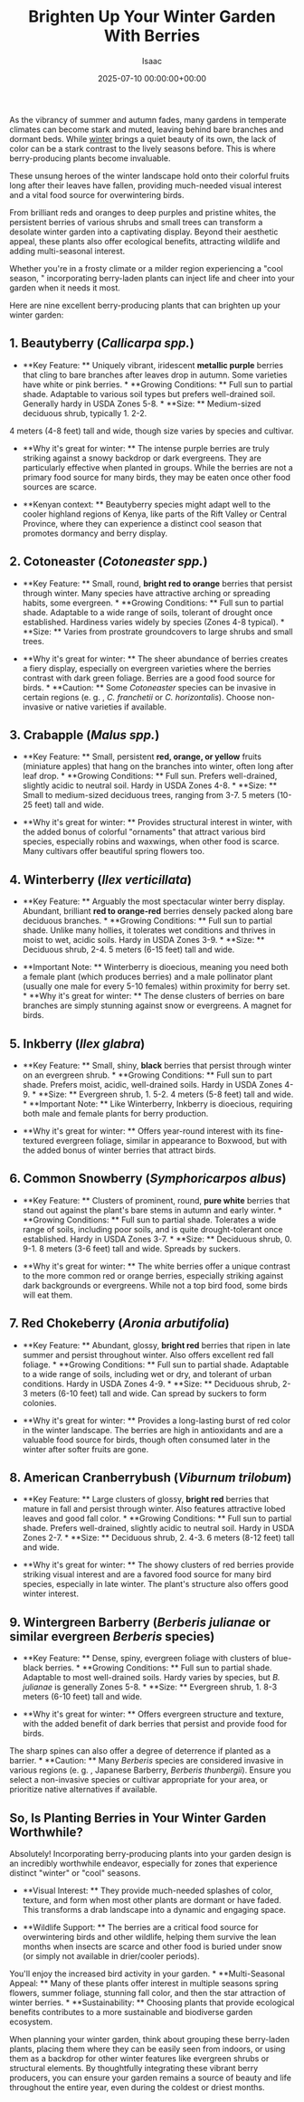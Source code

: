 ﻿---
title: Brighten Up Your Winter Garden With Berries
description: As the vibrancy of summer and autumn fades, many gardens in temperate climates can become stark and muted, leaving behind bare branches and dormant beds.
slug: /brighten-up-your-winter-garden-with-berries/
date: 2025-07-10 00:00:00+00:00
lastmod: 2025-07-10 00:00:00+03:00
author: Isaac
categories:
- Guides
- Gardening
tags:
- guides
- brighten
- winter
layout: post
---

As the vibrancy of summer and autumn fades, many gardens in temperate climates can become stark and muted, leaving behind bare branches and dormant beds. While [winter](https://pestpolicy.com/10-winter-landscaping-ideas-to-spruce-up-your-outdoor-space/) brings a quiet beauty of its own, the lack of color can be a stark contrast to the lively seasons before. This is where berry-producing plants become invaluable.

These unsung heroes of the winter landscape hold onto their colorful fruits long after their leaves have fallen, providing much-needed visual interest and a vital food source for overwintering birds.

From brilliant reds and oranges to deep purples and pristine whites, the persistent berries of various shrubs and small trees can transform a desolate winter garden into a captivating display. Beyond their aesthetic appeal, these plants also offer ecological benefits, attracting wildlife and adding multi-seasonal interest.

Whether you're in a frosty climate or a milder region experiencing a "cool season, " incorporating berry-laden plants can inject life and cheer into your garden when it needs it most.

Here are nine excellent berry-producing plants that can brighten up your winter garden:

##  1. Beautyberry (*Callicarpa spp.*)

* **Key Feature: ** Uniquely vibrant, iridescent **metallic purple** berries that cling to bare branches after leaves drop in autumn. Some varieties have white or pink berries. * **Growing Conditions: ** Full sun to partial shade. Adaptable to various soil types but prefers well-drained soil. Generally hardy in USDA Zones 5-8. * **Size: ** Medium-sized deciduous shrub, typically 1. 2-2.

4 meters (4-8 feet) tall and wide, though size varies by species and cultivar.

* **Why it's great for winter: ** The intense purple berries are truly striking against a snowy backdrop or dark evergreens. They are particularly effective when planted in groups. While the berries are not a primary food source for many birds, they may be eaten once other food sources are scarce.

* **Kenyan context: ** Beautyberry species might adapt well to the cooler highland regions of Kenya, like parts of the Rift Valley or Central Province, where they can experience a distinct cool season that promotes dormancy and berry display.

##  2. Cotoneaster (*Cotoneaster spp.*)

* **Key Feature: ** Small, round, **bright red to orange** berries that persist through winter. Many species have attractive arching or spreading habits, some evergreen. * **Growing Conditions: ** Full sun to partial shade. Adaptable to a wide range of soils, tolerant of drought once established. Hardiness varies widely by species (Zones 4-8 typical). * **Size: ** Varies from prostrate groundcovers to large shrubs and small trees.

* **Why it's great for winter: ** The sheer abundance of berries creates a fiery display, especially on evergreen varieties where the berries contrast with dark green foliage. Berries are a good food source for birds. * **Caution: ** Some *Cotoneaster* species can be invasive in certain regions (e. g. , *C. franchetii* or *C. horizontalis*). Choose non-invasive or native varieties if available.

##  3. Crabapple (*Malus spp.*)

* **Key Feature: ** Small, persistent **red, orange, or yellow** fruits (miniature apples) that hang on the branches into winter, often long after leaf drop. * **Growing Conditions: ** Full sun. Prefers well-drained, slightly acidic to neutral soil. Hardy in USDA Zones 4-8. * **Size: ** Small to medium-sized deciduous trees, ranging from 3-7. 5 meters (10-25 feet) tall and wide.

* **Why it's great for winter: ** Provides structural interest in winter, with the added bonus of colorful "ornaments" that attract various bird species, especially robins and waxwings, when other food is scarce. Many cultivars offer beautiful spring flowers too.

##  4. Winterberry (*Ilex verticillata*)

* **Key Feature: ** Arguably the most spectacular winter berry display. Abundant, brilliant **red to orange-red** berries densely packed along bare deciduous branches. * **Growing Conditions: ** Full sun to partial shade. Unlike many hollies, it tolerates wet conditions and thrives in moist to wet, acidic soils. Hardy in USDA Zones 3-9. * **Size: ** Deciduous shrub, 2-4. 5 meters (6-15 feet) tall and wide.

* **Important Note: ** Winterberry is dioecious, meaning you need both a female plant (which produces berries) and a male pollinator plant (usually one male for every 5-10 females) within proximity for berry set. * **Why it's great for winter: ** The dense clusters of berries on bare branches are simply stunning against snow or evergreens. A magnet for birds.

##  5. Inkberry (*Ilex glabra*)

* **Key Feature: ** Small, shiny, **black** berries that persist through winter on an evergreen shrub. * **Growing Conditions: ** Full sun to part shade. Prefers moist, acidic, well-drained soils. Hardy in USDA Zones 4-9. * **Size: ** Evergreen shrub, 1. 5-2. 4 meters (5-8 feet) tall and wide. * **Important Note: ** Like Winterberry, Inkberry is dioecious, requiring both male and female plants for berry production.

* **Why it's great for winter: ** Offers year-round interest with its fine-textured evergreen foliage, similar in appearance to Boxwood, but with the added bonus of winter berries that attract birds.

##  6. Common Snowberry (*Symphoricarpos albus*)

* **Key Feature: ** Clusters of prominent, round, **pure white** berries that stand out against the plant's bare stems in autumn and early winter. * **Growing Conditions: ** Full sun to partial shade. Tolerates a wide range of soils, including poor soils, and is quite drought-tolerant once established. Hardy in USDA Zones 3-7. * **Size: ** Deciduous shrub, 0. 9-1. 8 meters (3-6 feet) tall and wide. Spreads by suckers.

* **Why it's great for winter: ** The white berries offer a unique contrast to the more common red or orange berries, especially striking against dark backgrounds or evergreens. While not a top bird food, some birds will eat them.

##  7. Red Chokeberry (*Aronia arbutifolia*)

* **Key Feature: ** Abundant, glossy, **bright red** berries that ripen in late summer and persist throughout winter. Also offers excellent red fall foliage. * **Growing Conditions: ** Full sun to partial shade. Adaptable to a wide range of soils, including wet or dry, and tolerant of urban conditions. Hardy in USDA Zones 4-9. * **Size: ** Deciduous shrub, 2-3 meters (6-10 feet) tall and wide. Can spread by suckers to form colonies.

* **Why it's great for winter: ** Provides a long-lasting burst of red color in the winter landscape. The berries are high in antioxidants and are a valuable food source for birds, though often consumed later in the winter after softer fruits are gone.

##  8. American Cranberrybush (*Viburnum trilobum*)

* **Key Feature: ** Large clusters of glossy, **bright red** berries that mature in fall and persist through winter. Also features attractive lobed leaves and good fall color. * **Growing Conditions: ** Full sun to partial shade. Prefers well-drained, slightly acidic to neutral soil. Hardy in USDA Zones 2-7. * **Size: ** Deciduous shrub, 2. 4-3. 6 meters (8-12 feet) tall and wide.

* **Why it's great for winter: ** The showy clusters of red berries provide striking visual interest and are a favored food source for many bird species, especially in late winter. The plant's structure also offers good winter interest.

##  9. Wintergreen Barberry (*Berberis julianae* or similar evergreen *Berberis* species)

* **Key Feature: ** Dense, spiny, evergreen foliage with clusters of blue-black berries. * **Growing Conditions: ** Full sun to partial shade. Adaptable to most well-drained soils. Hardy varies by species, but *B. julianae* is generally Zones 5-8. * **Size: ** Evergreen shrub, 1. 8-3 meters (6-10 feet) tall and wide.

* **Why it's great for winter: ** Offers evergreen structure and texture, with the added benefit of dark berries that persist and provide food for birds.

The sharp spines can also offer a degree of deterrence if planted as a barrier. * **Caution: ** Many *Berberis* species are considered invasive in various regions (e. g. , Japanese Barberry, *Berberis thunbergii*). Ensure you select a non-invasive species or cultivar appropriate for your area, or prioritize native alternatives if available.

##  So, Is Planting Berries in Your Winter Garden Worthwhile?

Absolutely! Incorporating berry-producing plants into your garden design is an incredibly worthwhile endeavor, especially for zones that experience distinct "winter" or "cool" seasons.

* **Visual Interest: ** They provide much-needed splashes of color, texture, and form when most other plants are dormant or have faded. This transforms a drab landscape into a dynamic and engaging space.

* **Wildlife Support: ** The berries are a critical food source for overwintering birds and other wildlife, helping them survive the lean months when insects are scarce and other food is buried under snow (or simply not available in drier/cooler periods).

You'll enjoy the increased bird activity in your garden. * **Multi-Seasonal Appeal: ** Many of these plants offer interest in multiple seasons spring flowers, summer foliage, stunning fall color, and then the star attraction of winter berries. * **Sustainability: ** Choosing plants that provide ecological benefits contributes to a more sustainable and biodiverse garden ecosystem.

When planning your winter garden, think about grouping these berry-laden plants, placing them where they can be easily seen from indoors, or using them as a backdrop for other winter features like evergreen shrubs or structural elements. By thoughtfully integrating these vibrant berry producers, you can ensure your garden remains a source of beauty and life throughout the entire year, even during the coldest or driest months.

